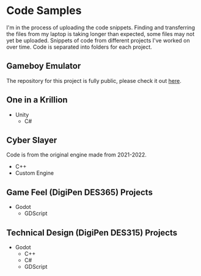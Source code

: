 # Code Samples
I'm in the process of uploading the code snippets. Finding and transferring the files from my laptop is taking longer than expected, some files may not yet be uploaded.
Snippets of code from different projects I've worked on over time. Code is separated into folders for each project.

## Gameboy Emulator
The repository for this project is fully public, please check it out [here](https://github.com/doing-it-sideways/gameboy-emulator).

## One in a Krillion
- Unity
  - C#

## Cyber Slayer
Code is from the original engine made from 2021-2022.
- C++
- Custom Engine

## Game Feel (DigiPen DES365) Projects
- Godot
  - GDScript

## Technical Design (DigiPen DES315) Projects
- Godot
  - C++
  - C#
  - GDScript
